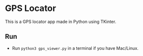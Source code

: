 # GPS Locator

This is a GPS locator app made in Python using TKinter.

## Run

- Run `python3 gps_viewer.py` in a terminal if you have Mac/Linux.
